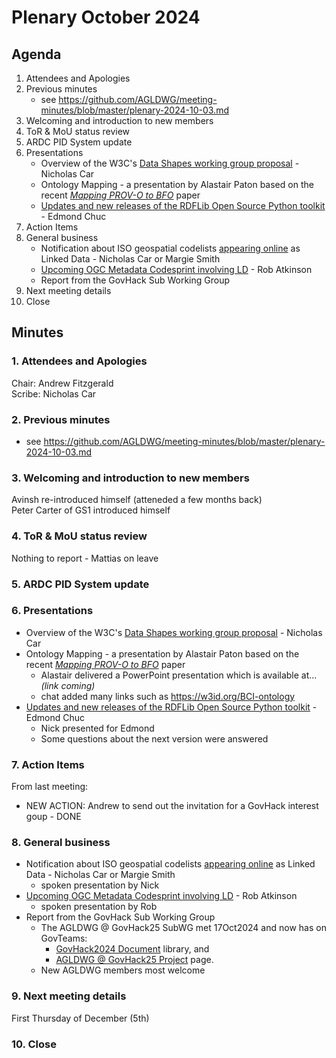 # Plenary October 2024

## Agenda

1. Attendees and Apologies
2. Previous minutes
   * see https://github.com/AGLDWG/meeting-minutes/blob/master/plenary-2024-10-03.md
3. Welcoming and introduction to new members
4. ToR & MoU status review
5. ARDC PID System update
6. Presentations
     * Overview of the W3C's [Data Shapes working group proposal](https://w3c.github.io/shacl/charter-1.2/shacl-wg.html) - Nicholas Car
     * Ontology Mapping - a presentation by Alastair Paton based on the recent [_Mapping PROV-O to BFO_](https://www.arxiv.org/abs/2408.03866) paper
     * [Updates and new releases of the RDFLib Open Source Python toolkit](https://github.com/RDFLib/rdflib/releases/) - Edmond Chuc     
8. Action Items
9. General business
    * Notification about ISO geospatial codelists [appearing online](http://defs-dev.opengis.net/prez-hosted/catalogs/tc211:) as Linked Data - Nicholas Car or Margie Smith
    * [Upcoming OGC Metadata Codesprint involving LD](https://www.ogc.org/ogc-events/the-november-2024-ogc-metadata-code-sprint/) - Rob Atkinson
    * Report from the GovHack Sub Working Group
10. Next meeting details
11. Close

## Minutes

### 1. Attendees and Apologies

Chair: Andrew Fitzgerald  
Scribe: Nicholas Car  

### 2. Previous minutes

* see https://github.com/AGLDWG/meeting-minutes/blob/master/plenary-2024-10-03.md
     
### 3. Welcoming and introduction to new members

Avinsh re-introduced himself (atteneded a few months back)  
Peter Carter of GS1 introduced himself  

### 4. ToR & MoU status review

Nothing to report - Mattias on leave


### 5. ARDC PID System update


### 6. Presentations

* Overview of the W3C's [Data Shapes working group proposal](https://w3c.github.io/shacl/charter-1.2/shacl-wg.html) - Nicholas Car
* Ontology Mapping - a presentation by Alastair Paton based on the recent [_Mapping PROV-O to BFO_](https://www.arxiv.org/abs/2408.03866) paper
    * Alastair delivered a PowerPoint presentation which is available at... _(link coming)_
    * chat added many links such as https://w3id.org/BCI-ontology
* [Updates and new releases of the RDFLib Open Source Python toolkit](https://github.com/RDFLib/rdflib/releases/) - Edmond Chuc
    * Nick presented for Edmond
    * Some questions about the next version were answered

### 7. Action Items

From last meeting:

* NEW ACTION: Andrew to send out the invitation for a GovHack interest goup - DONE

### 8. General business

* Notification about ISO geospatial codelists [appearing online](http://defs-dev.opengis.net/prez-hosted/catalogs/tc211:) as Linked Data - Nicholas Car or Margie Smith
    * spoken presentation by Nick
* [Upcoming OGC Metadata Codesprint involving LD](https://www.ogc.org/ogc-events/the-november-2024-ogc-metadata-code-sprint/) - Rob Atkinson
    * spoken presentation by Rob
* Report from the GovHack Sub Working Group
    * The AGLDWG @ GovHack25 SubWG met 17Oct2024 and now has on GovTeams:
        * [GovHack2024 Document](https://govteams.sharepoint.com/sites/agldwg/GovHack2024/Forms/AllItems.aspx) library, and
        * [AGLDWG @ GovHack25 Project](https://govteams.sharepoint.com/sites/agldwg/_layouts/15/Planner.aspx?groupId=28b0c03a-4ede-4222-859a-010c48e4d6da&planId=I8UIX1-EeUOjmzhGmnXFZcgAHcfm) page.
    * New AGLDWG members most welcome


### 9. Next meeting details

First Thursday of December (5th)

### 10. Close
